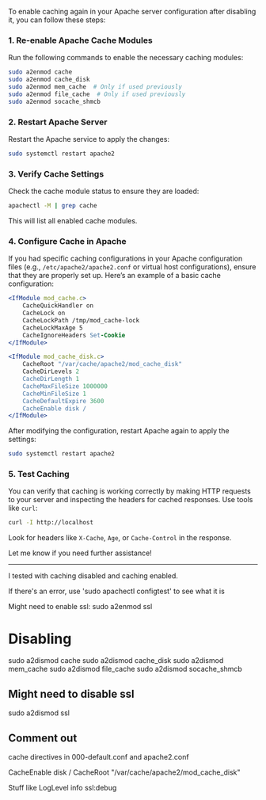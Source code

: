 To enable caching again in your Apache server configuration after disabling it, you can follow these steps:

### 1. Re-enable Apache Cache Modules
Run the following commands to enable the necessary caching modules:

```bash
sudo a2enmod cache
sudo a2enmod cache_disk
sudo a2enmod mem_cache  # Only if used previously
sudo a2enmod file_cache  # Only if used previously
sudo a2enmod socache_shmcb
```

### 2. Restart Apache Server
Restart the Apache service to apply the changes:

```bash
sudo systemctl restart apache2
```

### 3. Verify Cache Settings
Check the cache module status to ensure they are loaded:

```bash
apachectl -M | grep cache
```

This will list all enabled cache modules.

### 4. Configure Cache in Apache
If you had specific caching configurations in your Apache configuration files (e.g., `/etc/apache2/apache2.conf` or virtual host configurations), ensure that they are properly set up. Here’s an example of a basic cache configuration:

```apache
<IfModule mod_cache.c>
    CacheQuickHandler on
    CacheLock on
    CacheLockPath /tmp/mod_cache-lock
    CacheLockMaxAge 5
    CacheIgnoreHeaders Set-Cookie
</IfModule>

<IfModule mod_cache_disk.c>
    CacheRoot "/var/cache/apache2/mod_cache_disk"
    CacheDirLevels 2
    CacheDirLength 1
    CacheMaxFileSize 1000000
    CacheMinFileSize 1
    CacheDefaultExpire 3600
    CacheEnable disk /
</IfModule>
```

After modifying the configuration, restart Apache again to apply the settings:

```bash
sudo systemctl restart apache2
```

### 5. Test Caching
You can verify that caching is working correctly by making HTTP requests to your server and inspecting the headers for cached responses. Use tools like `curl`:

```bash
curl -I http://localhost
```

Look for headers like `X-Cache`, `Age`, or `Cache-Control` in the response.

Let me know if you need further assistance!

----

I tested with caching disabled and caching enabled.

If there's an error, use 'sudo apachectl configtest' to see what it is

Might need to enable ssl: sudo a2enmod ssl

# Disabling

sudo a2dismod cache
sudo a2dismod cache_disk
sudo a2dismod mem_cache
sudo a2dismod file_cache
sudo a2dismod socache_shmcb

## Might need to disable ssl
sudo a2dismod ssl

## Comment out
cache directives in 000-default.conf and apache2.conf

CacheEnable disk /
CacheRoot "/var/cache/apache2/mod_cache_disk"

Stuff like LogLevel info ssl:debug

